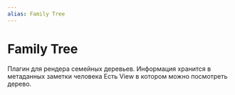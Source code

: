```yaml
---
alias: Family Tree
---
```


# Family Tree

Плагин для рендера семейных деревьев.
Информация хранится в метаданных заметки человека
Есть View в котором можно посмотреть дерево.